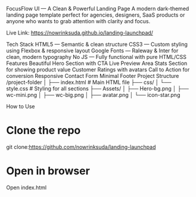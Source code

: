 FocusFlow UI — A Clean & Powerful Landing Page A modern dark-themed landing page
template perfect for agencies, designers, SaaS products or anyone who wants to
grab attention with clarity and focus.

Live Link: https://nowrinksuda.github.io/landing-launchpad/

Tech Stack HTML5 — Semantic & clean structure CSS3 — Custom styling using
Flexbox & responsive layout Google Fonts — Raleway & Inter for clean, modern
typography No JS — Fully functional with pure HTML/CSS Features Beautiful Hero
Section with CTA Live Preview Area Stats Section for showing product value
Customer Ratings with avatars Call to Action for conversion Responsive Contact
Form Minimal Footer Project Structure /project-folder │ ├── index.html # Main
HTML file ├── css/ │ └── style.css # Styling for all sections ├── Assets/ │ ├──
Hero-bg.png │ ├── wc-mini.png │ ├── wc-big.png │ ├── avatar.png │ └──
icon-star.png

How to Use

# Clone the repo

git clone:https://github.com/nowrinksuda/landing-launchpad

# Open in browser

Open index.html
